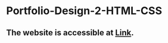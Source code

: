 # Portfolio-Design-2-HTML-CSS

## The website is accessible at [Link](https://rishiirajanand.github.io/Portfolio-Design-2-HTML-CSS/).